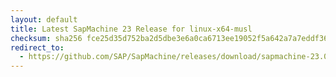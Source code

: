 ```yaml
---
layout: default
title: Latest SapMachine 23 Release for linux-x64-musl
checksum: sha256 fce25d35d752ba2d5dbe3e6a0ca6713ee19052f5a642a7a7eddf36d5bd10c670
redirect_to:
  - https://github.com/SAP/SapMachine/releases/download/sapmachine-23.0.1/sapmachine-jdk-23.0.1_linux-x64-musl_bin.tar.gz
---
```

